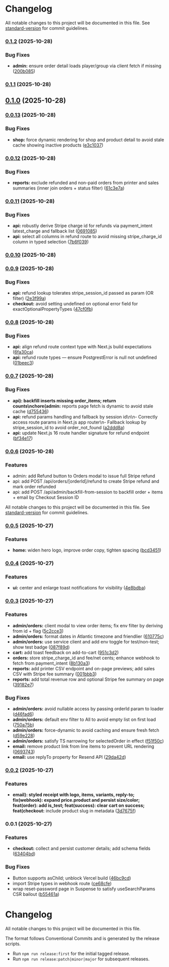 # Changelog

All notable changes to this project will be documented in this file. See [standard-version](https://github.com/conventional-changelog/standard-version) for commit guidelines.

### [0.1.2](https://github.com/jasonmacpei/foxesgear/compare/v0.1.1...v0.1.2) (2025-10-28)


### Bug Fixes

* **admin:** ensure order detail loads player/group via client fetch if missing ([200b085](https://github.com/jasonmacpei/foxesgear/commit/200b0853c25fabaa350ddc797e3e3098a4e9151f))

### [0.1.1](https://github.com/jasonmacpei/foxesgear/compare/v0.1.0...v0.1.1) (2025-10-28)

## [0.1.0](https://github.com/jasonmacpei/foxesgear/compare/v0.0.13...v0.1.0) (2025-10-28)

### [0.0.13](https://github.com/jasonmacpei/foxesgear/compare/v0.0.12...v0.0.13) (2025-10-28)


### Bug Fixes

* **shop:** force dynamic rendering for shop and product detail to avoid stale cache showing inactive products ([e3c1037](https://github.com/jasonmacpei/foxesgear/commit/e3c10372276508907318cf80439f325e87e30964))

### [0.0.12](https://github.com/jasonmacpei/foxesgear/compare/v0.0.11...v0.0.12) (2025-10-28)


### Bug Fixes

* **reports:** exclude refunded and non-paid orders from printer and sales summaries (inner join orders + status filter) ([61c3e7a](https://github.com/jasonmacpei/foxesgear/commit/61c3e7ad12f737292bd0730e139aebaaa0282487))

### [0.0.11](https://github.com/jasonmacpei/foxesgear/compare/v0.0.10...v0.0.11) (2025-10-28)


### Bug Fixes

* **api:** robustly derive Stripe charge id for refunds via payment_intent latest_charge and fallback list ([0691085](https://github.com/jasonmacpei/foxesgear/commit/069108539e22135dc24c3fee9f9478b46af16354))
* **api:** select all columns in refund route to avoid missing stripe_charge_id column in typed selection ([7b6f039](https://github.com/jasonmacpei/foxesgear/commit/7b6f03991ad063c18ade1d0d71ef1f4ddd092329))

### [0.0.10](https://github.com/jasonmacpei/foxesgear/compare/v0.0.9...v0.0.10) (2025-10-28)

### [0.0.9](https://github.com/jasonmacpei/foxesgear/compare/v0.0.8...v0.0.9) (2025-10-28)


### Bug Fixes

* **api:** refund lookup tolerates stripe_session_id passed as param (OR filter) ([2e3f99a](https://github.com/jasonmacpei/foxesgear/commit/2e3f99a08244bf30299fb583cdc3402761381379))
* **checkout:** avoid setting undefined on optional error field for exactOptionalPropertyTypes ([47cf0fb](https://github.com/jasonmacpei/foxesgear/commit/47cf0fba007941b45eb3bfb89fcc4033d55f5c52))

### [0.0.8](https://github.com/jasonmacpei/foxesgear/compare/v0.0.7...v0.0.8) (2025-10-28)


### Bug Fixes

* **api:** align refund route context type with Next.js build expectations ([6fa30ca](https://github.com/jasonmacpei/foxesgear/commit/6fa30cab8324c2f153613783a74f3165a4129a6e))
* **api:** refund route types — ensure PostgrestError is null not undefined ([01beec3](https://github.com/jasonmacpei/foxesgear/commit/01beec32cf903443083e28c9b2db5cb38a27fdce))

### [0.0.7](https://github.com/jasonmacpei/foxesgear/compare/v0.0.6...v0.0.7) (2025-10-28)


### Bug Fixes

* **api): backfill inserts missing order_items; return counts\nchore(admin:** reports page fetch is dynamic to avoid stale cache ([d755436](https://github.com/jasonmacpei/foxesgear/commit/d7554365748474cccd0060a467117175639002a1))
* **api:** refund params handling and fallback by session id\n\n- Correctly access route params in Next.js app router\n- Fallback lookup by stripe_session_id to avoid order_not_found ([a2ddd8a](https://github.com/jasonmacpei/foxesgear/commit/a2ddd8a8f6a603dce7e7c95accdde90599b9bd41))
* **api:** update Next.js 16 route handler signature for refund endpoint ([bf34e17](https://github.com/jasonmacpei/foxesgear/commit/bf34e1705c62eae20fee1b0dae3f62f2c3ad326d))

### [0.0.6](https://github.com/jasonmacpei/foxesgear/compare/v0.0.5...v0.0.6) (2025-10-28)

### Features
- admin: add Refund button to Orders modal to issue full Stripe refund
- api: add POST /api/orders/[orderId]/refund to create Stripe refund and mark order refunded
- api: add POST /api/admin/backfill-from-session to backfill order + items + email by Checkout Session ID


All notable changes to this project will be documented in this file. See [standard-version](https://github.com/conventional-changelog/standard-version) for commit guidelines.

### [0.0.5](https://github.com/jasonmacpei/foxesgear/compare/v0.0.4...v0.0.5) (2025-10-27)


### Features

* **home:** widen hero logo, improve order copy, tighten spacing ([bcd3451](https://github.com/jasonmacpei/foxesgear/commit/bcd3451008401fe46a5e1fa234dec52d5b90ce39))

### [0.0.4](https://github.com/jasonmacpei/foxesgear/compare/v0.0.3...v0.0.4) (2025-10-27)


### Features

* **ui:** center and enlarge toast notifications for visibility ([4e8bdba](https://github.com/jasonmacpei/foxesgear/commit/4e8bdbacec5feda77dbcf4f2a858d41e6604ad73))

### [0.0.3](https://github.com/jasonmacpei/foxesgear/compare/v0.0.2...v0.0.3) (2025-10-27)


### Features

* **admin/orders:** client modal to view order items; fix env filter by deriving from id + flag ([5c2cce3](https://github.com/jasonmacpei/foxesgear/commit/5c2cce3c115adf06c4c8fbf792666a3a3467ef09))
* **admin/orders:** format dates in Atlantic timezone and friendlier ([610775c](https://github.com/jasonmacpei/foxesgear/commit/610775c1d6f11f3e157d9f452ec8a290b22399a5))
* **admin/orders:** use service client and add env toggle for test/non-test; show test badge ([087f89d](https://github.com/jasonmacpei/foxesgear/commit/087f89d3ef8370aaa5816230e407a5664718eaee))
* **cart:** add toast feedback on add-to-cart ([951c3d2](https://github.com/jasonmacpei/foxesgear/commit/951c3d2785fe2195b0861e0f68d86977d5024376))
* **orders:** store stripe_charge_id and fee/net cents; enhance webhook to fetch from payment_intent ([8b130a3](https://github.com/jasonmacpei/foxesgear/commit/8b130a399a5c050585359cc2732508a02b21d3e7))
* **reports:** add printer CSV endpoint and on-page previews; add sales CSV with Stripe fee summary ([001bbb3](https://github.com/jasonmacpei/foxesgear/commit/001bbb3372166cb7173fa9002b3b603b1abe8364))
* **reports:** add total revenue row and optional Stripe fee summary on page ([39182e7](https://github.com/jasonmacpei/foxesgear/commit/39182e7781371e33570c3bf970a6fe514c74d614))


### Bug Fixes

* **admin/orders:** avoid nullable access by passing orderId param to loader ([d46fad6](https://github.com/jasonmacpei/foxesgear/commit/d46fad6d3f0a723f933eeaa5bf4f351d902d0fbc))
* **admin/orders:** default env filter to All to avoid empty list on first load ([750a75b](https://github.com/jasonmacpei/foxesgear/commit/750a75b2d94f36d1ef2bb77605c983bd4822e8ef))
* **admin/orders:** force-dynamic to avoid caching and ensure fresh fetch ([d59e228](https://github.com/jasonmacpei/foxesgear/commit/d59e2282ccea5882c91d5a92861b9bd4b3f9fff3))
* **admin/orders:** satisfy TS narrowing for selectedOrder in effect ([f51f50c](https://github.com/jasonmacpei/foxesgear/commit/f51f50c393197e707b120e6b90ee3f4a1ba6c649))
* **email:** remove product link from line items to prevent URL rendering ([0693743](https://github.com/jasonmacpei/foxesgear/commit/06937430bfec3fda8392119aaabdc9b52356f9bf))
* **email:** use replyTo property for Resend API ([29da42d](https://github.com/jasonmacpei/foxesgear/commit/29da42d5b30560960f2f6e15220eb27c70530c0b))

### [0.0.2](https://github.com/jasonmacpei/foxesgear/compare/v0.0.1...v0.0.2) (2025-10-27)


### Features

* **email): styled receipt with logo, items, variants, reply-to; fix(webhook): expand price.product and persist size/color; feat(order): add is_test; feat(success): clear cart on success; feat(checkout:** include product slug in metadata ([3d7675f](https://github.com/jasonmacpei/foxesgear/commit/3d7675f842b4c4ec1dfe7587840d70d181284ebe))

### 0.0.1 (2025-10-27)


### Features

* **checkout:** collect and persist customer details; add schema fields ([63404bd](https://github.com/jasonmacpei/foxesgear/commit/63404bd502682c13206be11c6484238145e26844))


### Bug Fixes

* Button supports asChild; unblock Vercel build ([46bc9cd](https://github.com/jasonmacpei/foxesgear/commit/46bc9cdbee25a6babb4c5df3db6fb2f10f662e34))
* import Stripe types in webhook route ([ce68cfe](https://github.com/jasonmacpei/foxesgear/commit/ce68cfeca978a67f9391955336414b23e118e197))
* wrap reset-password page in Suspense to satisfy useSearchParams CSR bailout ([b55461a](https://github.com/jasonmacpei/foxesgear/commit/b55461a05db150adec512a1148c0cde0bafbf015))

# Changelog

All notable changes to this project will be documented in this file.

The format follows Conventional Commits and is generated by the release scripts.

- Run `npm run release:first` for the initial tagged release.
- Run `npm run release:patch|minor|major` for subsequent releases.
